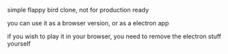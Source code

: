 simple flappy bird clone, not for production ready

you can use it as a browser version, or as a electron app

if you wish to play it in your browser, you need to remove the electron stuff yourself

